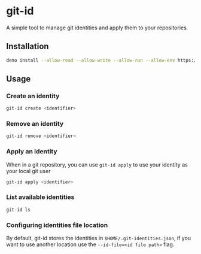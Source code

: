 # git-id

A simple tool to manage git identities and apply them to your repositories.

## Installation

```bash
deno install --allow-read --allow-write --allow-run --allow-env https://raw.githubusercontent.com/taigah/git-id/master/git-id.ts "$@"
```

## Usage

### Create an identity

```bash
git-id create <identifier>
```

### Remove an identity

```bash
git-id remove <identifier>
```

### Apply an identity

When in a git repository, you can use `git-id apply` to use your identity as your local git user

```bash
git-id apply <identifier>
```

### List available identities

```bash
git-id ls
```

### Configuring identities file location

By default, git-id stores the identities in `$HOME/.git-identities.json`, if you want to use another location use the `--id-file=<id file path>` flag.
